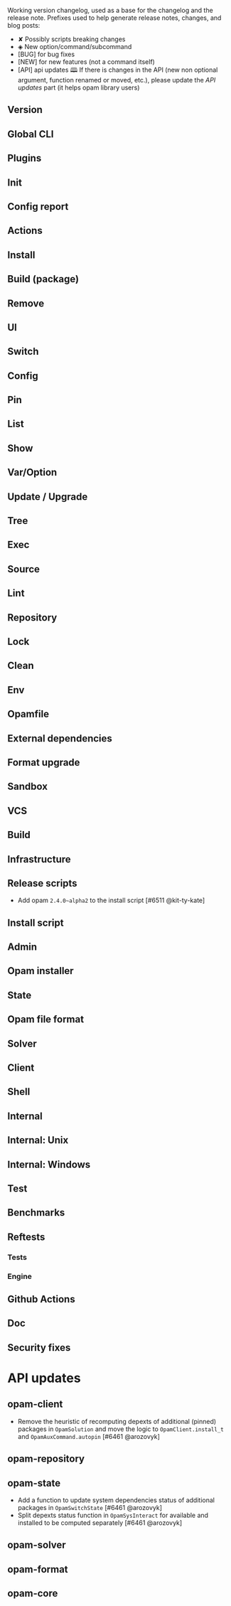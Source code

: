 Working version changelog, used as a base for the changelog and the release
note.
Prefixes used to help generate release notes, changes, and blog posts:
* ✘ Possibly scripts breaking changes
* ◈ New option/command/subcommand
* [BUG] for bug fixes
* [NEW] for new features (not a command itself)
* [API] api updates 🕮
If there is changes in the API (new non optional argument, function renamed or
moved, etc.), please update the _API updates_ part (it helps opam library
users)

## Version

## Global CLI

## Plugins

## Init

## Config report

## Actions

## Install

## Build (package)

## Remove

## UI

## Switch

## Config

## Pin

## List

## Show

## Var/Option

## Update / Upgrade

## Tree

## Exec

## Source

## Lint

## Repository

## Lock

## Clean

## Env

## Opamfile

## External dependencies

## Format upgrade

## Sandbox

## VCS

## Build

## Infrastructure

## Release scripts
  * Add opam `2.4.0~alpha2` to the install script [#6511 @kit-ty-kate]

## Install script

## Admin

## Opam installer

## State

## Opam file format

## Solver

## Client

## Shell

## Internal

## Internal: Unix

## Internal: Windows

## Test

## Benchmarks

## Reftests
### Tests

### Engine

## Github Actions

## Doc

## Security fixes

# API updates
## opam-client
  * Remove the heuristic of recomputing depexts of additional (pinned) packages in `OpamSolution` and move the logic to `OpamClient.install_t` and `OpamAuxCommand.autopin` [#6461 @arozovyk]

## opam-repository

## opam-state
  * Add a function to update system dependencies status of additional packages in `OpamSwitchState` [#6461 @arozovyk]
  * Split depexts status function in `OpamSysInteract` for available and installed to be computed separately [#6461 @arozovyk]

## opam-solver

## opam-format

## opam-core
